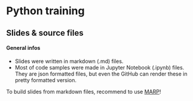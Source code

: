 # Python training
## Slides & source files

#### General infos
 - Slides were written in markdown (.md) files.
 - Most of code samples were made in Jupyter Notebook (.ipynb) files. They are json formatted files, but even the GitHub can render these in pretty formatted version.

To build slides from markdown files, recommend to use [MARP](https://yhatt.github.io/marp/)! 
